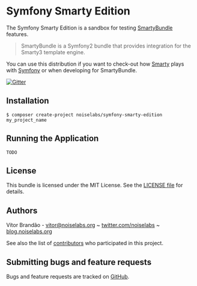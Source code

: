 Symfony Smarty Edition
======================

The Symfony Smarty Edition is a sandbox for testing [SmartyBundle](https://github.com/noiselabs/SmartyBundle) features.

> SmartyBundle is a Symfony2 bundle that provides integration for the Smarty3 template engine.

You can use this distribution if you want to check-out how [Smarty](http://www.smarty.net/) plays with 
[Symfony](https://symfony.com/) or when developing for SmartyBundle.

[![Gitter](https://img.shields.io/gitter/room/noiselabs/SmartyBundle.svg?style=flat-square)](https://gitter.im/noiselabs/SmartyBundle)

Installation
------------

    $ composer create-project noiselabs/symfony-smarty-edition my_project_name
    
Running the Application
-----------------------

    TODO
    
License
-------

This bundle is licensed under the MIT License. See the [LICENSE file](https://github.com/noiselabs/symfony-smarty-edition/blob/master/LICENSE) for details.

Authors
-------

Vítor Brandão - <vitor@noiselabs.org> ~ [twitter.com/noiselabs](http://twitter.com/noiselabs) ~ [blog.noiselabs.org](http://blog.noiselabs.org)

See also the list of [contributors](https://github.com/noiselabs/symfony-smarty-edition/contributors) who participated in this project.

Submitting bugs and feature requests
------------------------------------

Bugs and feature requests are tracked on [GitHub](https://github.com/noiselabs/symfony-smarty-edition/issues).